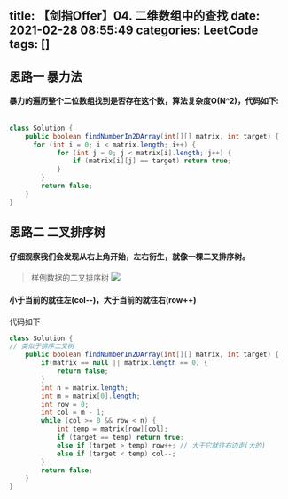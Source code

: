 title: 【剑指Offer】04. 二维数组中的查找
date: 2021-02-28 08:55:49
categories: LeetCode
tags: []
---
## 思路一 暴力法
#### 暴力的遍历整个二位数组找到是否存在这个数，算法复杂度O(N^2)，代码如下:
```java

class Solution {
    public boolean findNumberIn2DArray(int[][] matrix, int target) {
      for (int i = 0; i < matrix.length; i++) {
            for (int j = 0; j < matrix[i].length; j++) {
                if (matrix[i][j] == target) return true;
            }
        }
        return false;
    }
}
```

## 思路二 二叉排序树
#### 仔细观察我们会发现从右上角开始，左右衍生，就像一棵二叉排序树。
> 样例数据的二叉排序树
![](https://wangxblog.oss-cn-hangzhou.aliyuncs.com/usr/uploads/2021/02/3267795224.png)

#### 小于当前的就往左(col--)，大于当前的就往右(row++)

代码如下
```java
class Solution {
// 类似于排序二叉树
    public boolean findNumberIn2DArray(int[][] matrix, int target) {
        if(matrix == null || matrix.length == 0) {
            return false;
        }
        int n = matrix.length;
        int m = matrix[0].length;
        int row = 0;
        int col = m - 1;
        while (col >= 0 && row < n) {
            int temp = matrix[row][col];
            if (target == temp) return true;
            else if (target > temp) row++; // 大于它就往右边走(大的)
            else if (target < temp) col--;
        }
        return false;
    }
}
```